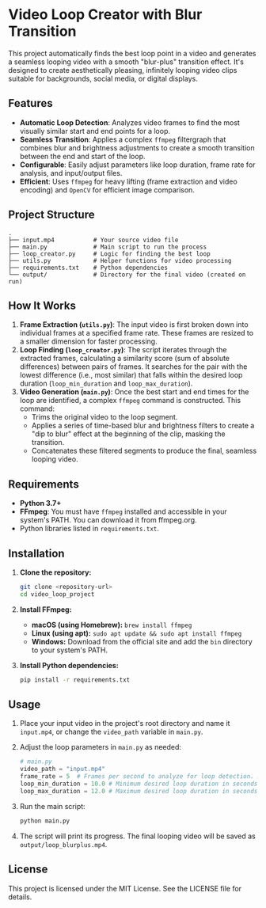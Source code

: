 # Video Loop Creator with Blur Transition

This project automatically finds the best loop point in a video and generates a seamless looping video with a smooth "blur-plus" transition effect. It's designed to create aesthetically pleasing, infinitely looping video clips suitable for backgrounds, social media, or digital displays.

## Features

-   **Automatic Loop Detection**: Analyzes video frames to find the most visually similar start and end points for a loop.
-   **Seamless Transition**: Applies a complex `ffmpeg` filtergraph that combines blur and brightness adjustments to create a smooth transition between the end and start of the loop.
-   **Configurable**: Easily adjust parameters like loop duration, frame rate for analysis, and input/output files.
-   **Efficient**: Uses `ffmpeg` for heavy lifting (frame extraction and video encoding) and `OpenCV` for efficient image comparison.

## Project Structure

```
.
├── input.mp4           # Your source video file
├── main.py             # Main script to run the process
├── loop_creator.py     # Logic for finding the best loop
├── utils.py            # Helper functions for video processing
├── requirements.txt    # Python dependencies
└── output/             # Directory for the final video (created on run)
```

## How It Works

1.  **Frame Extraction (`utils.py`)**: The input video is first broken down into individual frames at a specified frame rate. These frames are resized to a smaller dimension for faster processing.
2.  **Loop Finding (`loop_creator.py`)**: The script iterates through the extracted frames, calculating a similarity score (sum of absolute differences) between pairs of frames. It searches for the pair with the lowest difference (i.e., most similar) that falls within the desired loop duration (`loop_min_duration` and `loop_max_duration`).
3.  **Video Generation (`main.py`)**: Once the best start and end times for the loop are identified, a complex `ffmpeg` command is constructed. This command:
    -   Trims the original video to the loop segment.
    -   Applies a series of time-based blur and brightness filters to create a "dip to blur" effect at the beginning of the clip, masking the transition.
    -   Concatenates these filtered segments to produce the final, seamless looping video.

## Requirements

-   **Python 3.7+**
-   **FFmpeg**: You must have `ffmpeg` installed and accessible in your system's PATH. You can download it from ffmpeg.org.
-   Python libraries listed in `requirements.txt`.

## Installation

1.  **Clone the repository:**
    ```bash
    git clone <repository-url>
    cd video_loop_project
    ```

2.  **Install FFmpeg:**
    -   **macOS (using Homebrew):** `brew install ffmpeg`
    -   **Linux (using apt):** `sudo apt update && sudo apt install ffmpeg`
    -   **Windows:** Download from the official site and add the `bin` directory to your system's PATH.

3.  **Install Python dependencies:**
    ```bash
    pip install -r requirements.txt
    ```

## Usage

1.  Place your input video in the project's root directory and name it `input.mp4`, or change the `video_path` variable in `main.py`.

2.  Adjust the loop parameters in `main.py` as needed:
    ```python
    # main.py
    video_path = "input.mp4"
    frame_rate = 5  # Frames per second to analyze for loop detection. Higher is more accurate but slower.
    loop_min_duration = 10.0 # Minimum desired loop duration in seconds.
    loop_max_duration = 12.0 # Maximum desired loop duration in seconds.
    ```

3.  Run the main script:
    ```bash
    python main.py
    ```

4.  The script will print its progress. The final looping video will be saved as `output/loop_blurplus.mp4`.

## License

This project is licensed under the MIT License. See the LICENSE file for details.